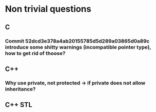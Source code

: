 # Non trivial questions

## C

### Commit 52dcd3e378a4ab20155785d5d289a03865d0a89c introduce some shitty warnings (incompatible pointer type), how to get rid of thoose?

## C++

### Why use private, not protected -> if private does not allow inheritance?

## C++ STL
